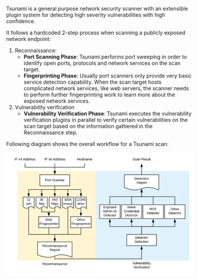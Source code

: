 Tsunami is a general purpose network security scanner with an extensible plugin system for detecting high severity vulnerabilities with high confidence. 

It follows a hardcoded 2-step process when scanning a publicly exposed network endpoint:
1. Reconnaissance:
    - **Port Scanning Phase**: Tsunami performs port sweeping in order to identify open ports, protocols and network services on the scan target.
    - **Fingerprinting Phase**: Usually port scanners only provide very basic service detection capability. When the scan target hosts complicated network services, like web servers, the scanner needs to perform further fingerprinting work to learn more about the exposed network services.
2. Vulnerability verification
    - **Vulnerability Verification Phase**: Tsunami executes the vulnerability verification plugins in parallel to verify certain vulnerabilities on the scan target based on the information gathered in the Reconnaissance step.

Following diagram shows the overall workflow for a Tsunami scan:

![Tsunami Workflow](./tsunami_workflow.png)